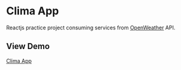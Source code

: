 # Clima App

Reactjs practice project consuming services from [OpenWeather](https://openweathermap.org) API.

## View Demo

[Clima App](https://pefleita-react-weather.netlify.app/)